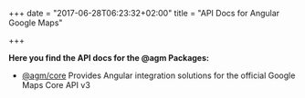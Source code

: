 +++
date = "2017-06-28T06:23:32+02:00"
title = "API Docs for Angular Google Maps"

+++

**Here you find the API docs for the @agm Packages:**

* [@agm/core](https://angular-maps.com/api-docs/agm-core/modules/AgmCoreModule.html)
  Provides Angular integration solutions for the official Google Maps Core API v3
